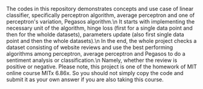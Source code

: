 The codes in this repository demonstrates concepts and use case of linear classifier, specifically perceptron algorithm, average perceptron and one of perceptron's variation, Pegasos algorithm.\n
It starts with implementing the necessary unit of the algorithm, hinge loss (first for a single data point and then for the wholde datasets), parameters update (also first single data point and then the whole datasets).\n
In the end, the whole project checks a dataset consisting of website reviews and use the best performing algorithms among perceptron, average perceptron and Pegasos to do a sentiment analysis or classification.\n
Namely, whether the review is positive or negative.
Please note, this project is one of the homework of MIT online course MITx 6.86x. So you should not simply copy the code and submit it as your own answer if you are also taking this course.
